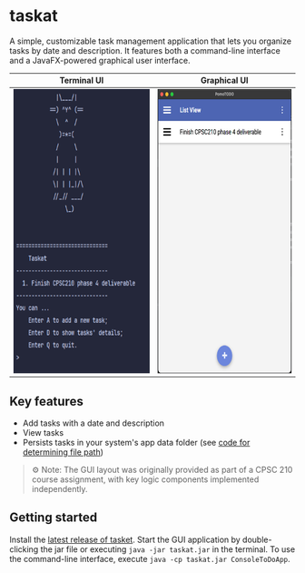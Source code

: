 # taskat

A simple, customizable task management application that lets you organize tasks by date and description.
It features both a command-line interface and a JavaFX-powered graphical user interface.

| Terminal UI                                          | Graphical UI                                     |
|------------------------------------------------------|--------------------------------------------------|
| <img src="images/console_snapshot.png" height="500"> | <img src="images/gui_snapshot.png" height="500"> |

## Key features

- Add tasks with a date and description
- View tasks
- Persists tasks in your system's app data folder (see [code for determining file path](https://github.com/joeyshi12/taskat/blob/b2f05530e6119b9de925c01a8a1238dd0cb24072/src/main/java/utility/JsonFileIO.java#L50))

> ⚙️ Note: The GUI layout was originally provided as part of a CPSC 210 course assignment, with key logic components implemented independently.

## Getting started

Install the [latest release of tasket](https://github.com/joeyshi12/taskat/releases).
Start the GUI application by double-clicking the jar file or executing `java -jar taskat.jar` in the terminal.
To use the command-line interface, execute `java -cp taskat.jar ConsoleToDoApp`.
